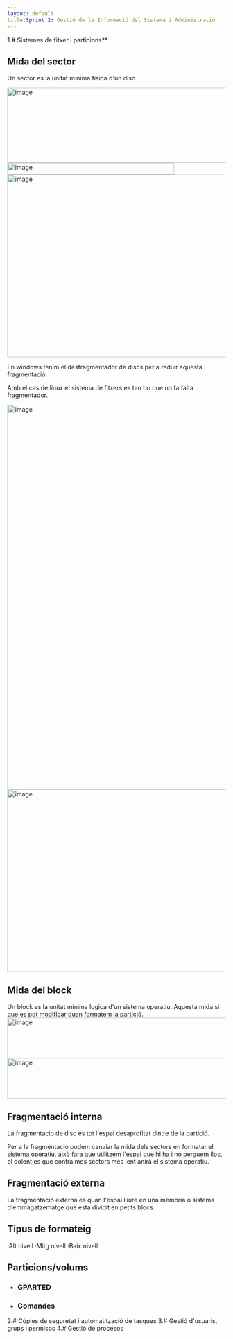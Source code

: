 ```yaml
---
layout: default
title:Sprint 2: Gestió de la Informació del Sistema i Administració
---
```


1.# Sistemes de fitxer i particions**
## Mida del sector
Un sector es la unitat minima fisica d'un disc.

<img width="664" height="173" alt="image" src="https://github.com/user-attachments/assets/2072a5a2-b507-4b93-b276-6f845465f488" />
<img width="385" height="27" alt="image" src="https://github.com/user-attachments/assets/8cf7cd49-7e15-42a0-924c-110dfe063d33" />
<img width="736" height="422" alt="image" src="https://github.com/user-attachments/assets/dbff9c6c-08ff-41a2-b46c-2c4850b398fe" />

En windows tenim el desfragmentador de discs per a reduir aquesta fragmentació.

Amb el cas de linux el sistema de fitxers es tan bo que no fa falta fragmentador.

<img width="1435" height="888" alt="image" src="https://github.com/user-attachments/assets/c0efc412-6df3-4b53-a6d0-f884ae3e4adf" />
<img width="1474" height="421" alt="image" src="https://github.com/user-attachments/assets/f354c8e1-0537-4f84-b91d-5a6a142ecdba" />



## Mida del block
Un block es la unitat minima logica d'un sistema operatiu.
Aquesta mida si que es pot modificar quan formatem la partició.
<img width="658" height="93" alt="image" src="https://github.com/user-attachments/assets/0e93ba17-f1cb-42d7-8094-9ebc33fa9a63" />
<img width="658" height="93" alt="image" src="https://github.com/user-attachments/assets/b853c98b-1ca9-4546-9054-1cd9faa2f860" />

## Fragmentació interna

La fragmentacio de disc es tot l'espai desaprofitat dintre de la partició.

Per a la fragmentació podem canviar la mida dels sectors en formatar el sistema operatiu, això fara que utilitzem l'espai que hi ha i no perguem lloc, el dolent es que contra mes sectors més lent anirà el sistema operatiu.

## Fragmentació externa

La fragmentació externa es quan l'espai lliure en una memoria o sistema d'emmagatzematge que esta dividit en petits blocs.



## Tipus de formateig

·Alt nivell
·Mitg nivell
·Baix nivell

## Particions/volums
* ### GPARTED
* ### Comandes










2.# Còpies de seguretat i automatització de tasques
3.# Gestió d'usuaris, grups i permisos
4.# Gestió de procesos
